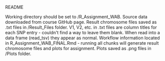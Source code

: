 README

Working directory should be set to /R_Assignment_WAB.
Source data downloaded from course GitHub page.
Result chromosome files saved as .txt files in /Result_Files folder.
V1, V2, etc. in .txt files are column titles for each SNP entry - couldn't find a way to leave them blank. When read into a data frame (read_tsv) they appear as normal. 
Workflow information located in R_Assignment_WAB_FINAL.Rmd - running all chunks will generate result chromosome files and plots for assignment.
Plots saved as .png files in /Plots folder.
